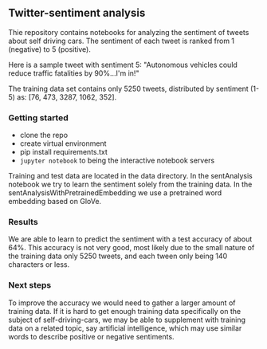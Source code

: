 ## Twitter-sentiment analysis

Thie repository contains notebooks for analyzing the sentiment of tweets about self driving cars. The sentiment of each tweet is ranked from 1 (negative) to 5 (positive). 

Here is a sample tweet with sentiment 5: "Autonomous vehicles could reduce traffic fatalities by 90%...I'm in!"

The training data set contains only 5250 tweets, distributed by sentiment (1-5) as: [76, 473, 3287, 1062, 352].


### Getting started

- clone the repo
- create virtual environment
- pip install requirements.txt
- `jupyter notebook` to being the interactive notebook servers

Training and test data are located in the data directory. In the sentAnalysis notebook we try to learn the sentiment solely from the training data. In the sentAnalysisWithPretrainedEmbedding we use a pretrained word embedding based on GloVe.


### Results

We are able to learn to predict the sentiment with a test accuracy of about 64%. This accuracy is not very good, most likely due to the small nature of the training data only 5250 tweets, and each tween only being 140 characters or less. 

### Next steps

To improve the accuracy we would need to gather a larger amount of training data. If it is hard to get enough training data specifically on the subject of self-driving-cars, we may be able to supplement with training data on a related topic, say artificial intelligence, which may use similar words to describe positive or negative sentiments.
